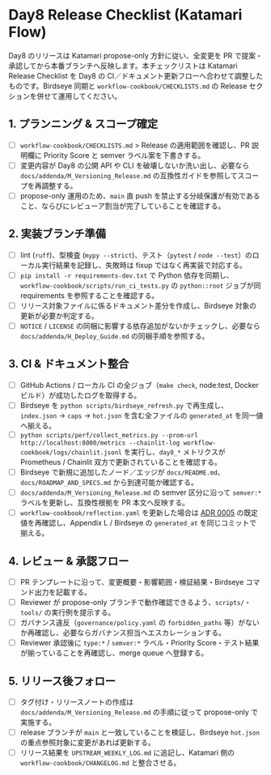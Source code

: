 # Day8 Release Checklist (Katamari Flow)

Day8 のリリースは Katamari propose-only 方針に従い、全変更を PR で提案・承認してから本番ブランチへ反映します。本チェックリストは Katamari Release Checklist を Day8 の CI／ドキュメント更新フローへ合わせて調整したものです。Birdseye 同期と `workflow-cookbook/CHECKLISTS.md` の Release セクションを併せて運用してください。

## 1. プランニング & スコープ確定
- [ ] `workflow-cookbook/CHECKLISTS.md` > Release の適用範囲を確認し、PR 説明欄に Priority Score と semver ラベル案を下書きする。
- [ ] 変更内容が Day8 の公開 API や CLI を破壊しないか洗い出し、必要なら `docs/addenda/M_Versioning_Release.md` の互換性ガイドを参照してスコープを再調整する。
- [ ] propose-only 運用のため、`main` 直 push を禁止する分岐保護が有効であること、ならびにレビューア割当が完了していることを確認する。

## 2. 実装ブランチ準備
- [ ] lint (`ruff`)、型検査 (`mypy --strict`)、テスト（`pytest` / `node --test`）のローカル実行結果を記録し、失敗時は fixup ではなく再実装で対応する。
- [ ] `pip install -r requirements-dev.txt` で Python 依存を同期し、`workflow-cookbook/scripts/run_ci_tests.py` の `python::root` ジョブが同 requirements を参照することを確認する。
- [ ] リリース対象ファイルに係るドキュメント差分を作成し、Birdseye 対象の更新が必要か判定する。
- [ ] `NOTICE` / `LICENSE` の同梱に影響する依存追加がないかチェックし、必要なら `docs/addenda/H_Deploy_Guide.md` の同梱手順を参照する。

## 3. CI & ドキュメント整合
- [ ] GitHub Actions / ローカル CI の全ジョブ（`make check`, node:test, Docker ビルド）が成功したログを取得する。
- [ ] Birdseye を `python scripts/birdseye_refresh.py` で再生成し、`index.json` → `caps` → `hot.json` を含む全ファイルの `generated_at` を同一値へ揃える。
- [ ] `python scripts/perf/collect_metrics.py --prom-url http://localhost:8000/metrics --chainlit-log workflow-cookbook/logs/chainlit.jsonl` を実行し、`day8_*` メトリクスが Prometheus / Chainlit 双方で更新されていることを確認する。
- [ ] Birdseye で新規に追加したノード／エッジが `docs/README.md`、`docs/ROADMAP_AND_SPECS.md` から到達可能か確認する。
- [ ] `docs/addenda/M_Versioning_Release.md` の semver 区分に沿って `semver:*` ラベルを更新し、互換性根拠を PR 本文へ反映する。
- [ ] `workflow-cookbook/reflection.yaml` を更新した場合は [ADR 0005](adr/0005-reflection-manifest.md) の既定値を再確認し、Appendix L / Birdseye の `generated_at` を同じコミットで揃える。

## 4. レビュー & 承認フロー
- [ ] PR テンプレートに沿って、変更概要・影響範囲・検証結果・Birdseye コマンド出力を記載する。
- [ ] Reviewer が propose-only ブランチで動作確認できるよう、`scripts/`・`tools/` の実行例を提示する。
- [ ] ガバナンス違反（`governance/policy.yaml` の `forbidden_paths` 等）がないか再確認し、必要ならガバナンス担当へエスカレーションする。
- [ ] Reviewer 承認後に `type:*` / `semver:*` ラベル・Priority Score・テスト結果が揃っていることを再確認し、merge queue へ登録する。

## 5. リリース後フォロー
- [ ] タグ付け・リリースノートの作成は `docs/addenda/M_Versioning_Release.md` の手順に従って propose-only で実施する。
- [ ] release ブランチが `main` と一致していることを検証し、Birdseye `hot.json` の重点参照対象に変更があれば更新する。
- [ ] リリース結果を `UPSTREAM_WEEKLY_LOG.md` に追記し、Katamari 側の `workflow-cookbook/CHANGELOG.md` と整合させる。
